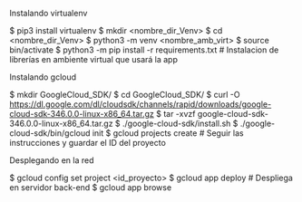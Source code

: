 Instalando virtualenv

$ pip3 install virtualenv
$ mkdir <nombre_dir_Venv>
$ cd <nombre_dir_Venv>
$ python3 -m venv <nombre_amb_virt>
$ source bin/activate
$ python3 -m pip install -r requirements.txt  # Instalacion de librerías en ambiente virtual que usará la app


Instalando gcloud

$ mkdir GoogleCloud_SDK/
$ cd GoogleCloud_SDK/
$ curl -O https://dl.google.com/dl/cloudsdk/channels/rapid/downloads/google-cloud-sdk-346.0.0-linux-x86_64.tar.gz
$ tar -xvzf google-cloud-sdk-346.0.0-linux-x86_64.tar.gz 
$ ./google-cloud-sdk/install.sh
$ ./google-cloud-sdk/bin/gcloud init
$ gcloud projects create    # Seguir las instrucciones y guardar el ID del proyecto



Desplegando en la red

$ gcloud config set project <id_proyecto>
$ gcloud app deploy    # Despliega en servidor back-end
$ gcloud app browse
